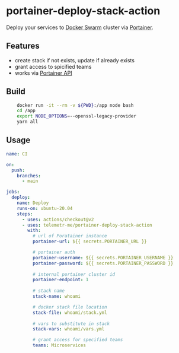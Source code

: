 # portainer-deploy-stack-action

Deploy your services to [Docker Swarm](https://docs.docker.com/engine/swarm/) cluster via [Portainer](https://www.portainer.io). 

## Features
 - create stack if not exists, update if already exists
 - grant access to spicified teams
 - works via [Portainer API](https://documentation.portainer.io/archive/1.23.2/API/)

## Build
```bash
    docker run -it --rm -v ${PWD}:/app node bash
    cd /app
    export NODE_OPTIONS=--openssl-legacy-provider
    yarn all
```

## Usage

```yaml
name: CI

on:
  push:
    branches:
      - main 

jobs:
  deploy:
    name: Deploy
    runs-on: ubuntu-20.04
    steps:
      - uses: actions/checkout@v2
      - uses: telemetr-me/portainer-deploy-stack-action
        with:
          # url of Poratainer instance
          portainer-url: ${{ secrets.PORTAINER_URL }}

          # portainer auth
          portainer-username: ${{ secrets.PORTAINER_USERNAME }}
          portainer-password: ${{ secrets.PORTAINER_PASSWORD }}
          
          # internal portainer cluster id
          portainer-endpoint: 1
          
          # stack name
          stack-name: whoami

          # docker stack file location
          stack-file: whoami/stack.yml
          
          # vars to substitute in stack
          stack-vars: whoami/vars.yml

          # grant access for specified teams
          teams: Microservices
```
